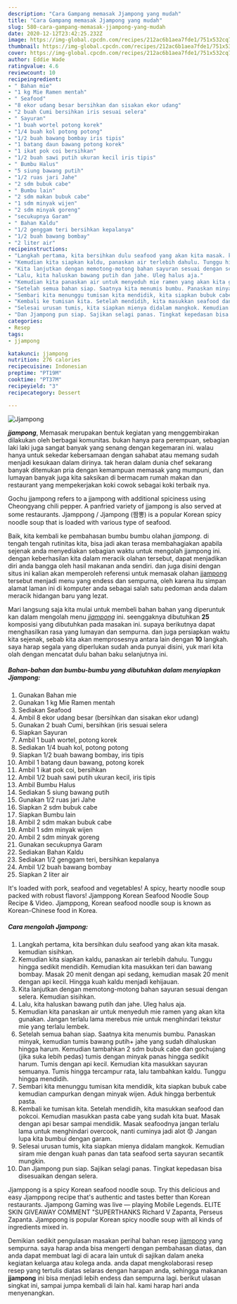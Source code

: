 ```yaml
---
description: "Cara Gampang memasak Jjampong yang mudah"
title: "Cara Gampang memasak Jjampong yang mudah"
slug: 580-cara-gampang-memasak-jjampong-yang-mudah
date: 2020-12-12T23:42:25.232Z
image: https://img-global.cpcdn.com/recipes/212ac6b1aea7fde1/751x532cq70/jjampong-foto-resep-utama.jpg
thumbnail: https://img-global.cpcdn.com/recipes/212ac6b1aea7fde1/751x532cq70/jjampong-foto-resep-utama.jpg
cover: https://img-global.cpcdn.com/recipes/212ac6b1aea7fde1/751x532cq70/jjampong-foto-resep-utama.jpg
author: Eddie Wade
ratingvalue: 4.6
reviewcount: 10
recipeingredient:
- " Bahan mie"
- "1 kg Mie Ramen mentah"
- " Seafood"
- "8 ekor udang besar bersihkan dan sisakan ekor udang"
- "2 buah Cumi bersihkan iris sesuai selera"
- " Sayuran"
- "1 buah wortel potong korek"
- "1/4 buah kol potong potong"
- "1/2 buah bawang bombay iris tipis"
- "1 batang daun bawang potong korek"
- "1 ikat pok coi bersihkan"
- "1/2 buah sawi putih ukuran kecil iris tipis"
- " Bumbu Halus"
- "5 siung bawang putih"
- "1/2 ruas jari Jahe"
- "2 sdm bubuk cabe"
- " Bumbu lain"
- "2 sdm makan bubuk cabe"
- "1 sdm minyak wijen"
- "2 sdm minyak goreng"
- "secukupnya Garam"
- " Bahan Kaldu"
- "1/2 genggam teri bersihkan kepalanya"
- "1/2 buah bawang bombay"
- "2 liter air"
recipeinstructions:
- "Langkah pertama, kita bersihkan dulu seafood yang akan kita masak. kemudian sisihkan."
- "Kemudian kita siapkan kaldu, panaskan air terlebih dahulu. Tunggu hingga sedikit mendidih. Kemudian kita masukkan teri dan bawang bombay. Masak 20 menit dengan api sedang, kemudian masak 20 menit dengan api kecil. Hingga kuah kaldu menjadi kehijauan."
- "Kita lanjutkan dengan memotong-motong bahan sayuran sesuai dengan selera. Kemudian sisihkan."
- "Lalu, kita haluskan bawang putih dan jahe. Uleg halus aja."
- "Kemudian kita panaskan air untuk menyeduh mie ramen yang akan kita gunakan. Jangan terlalu lama merebus mie untuk menghindari tekstur mie yang terlalu lembek."
- "Setelah semua bahan siap. Saatnya kita menumis bumbu. Panaskan minyak, kemudian tumis bawang putih+ jahe yang sudah dihaluskan hingga harum. Kemudian tambahkan 2 sdm bubuk cabe dan gochujang (jika suka lebih pedas) tumis dengan minyak panas hingga sedikit harum. Tumis dengan api kecil. Kemudian kita masukkan sayuran semuanya. Tumis hingga tercampur rata, lalu tambahkan kaldu. Tunggu hingga mendidih."
- "Sembari kita menunggu tumisan kita mendidik, kita siapkan bubuk cabe kemudian campurkan dengan minyak wijen. Aduk hingga berbentuk pasta."
- "Kembali ke tumisan kita. Setelah mendidih, kita masukkan seafood dan pokcoi. Kemudian masukkan pasta cabe yang sudah kita buat. Masak dengan api besar sampai mendidik. Masak seafoodnya jangan terlalu lama untuk menghindari overcook, nanti cuminya jadi alot 😟 Jangan lupa kita bumbui dengan garam."
- "Selesai urusan tumis, kita siapkan mienya didalam mangkok. Kemudian siram mie dengan kuah panas dan tata seafood serta sayuran secantik mungkin."
- "Dan Jjampong pun siap. Sajikan selagi panas. Tingkat kepedasan bisa disesuaikan dengan selera."
categories:
- Resep
tags:
- jjampong

katakunci: jjampong 
nutrition: 276 calories
recipecuisine: Indonesian
preptime: "PT19M"
cooktime: "PT37M"
recipeyield: "3"
recipecategory: Dessert

---
```



![Jjampong](https://img-global.cpcdn.com/recipes/212ac6b1aea7fde1/751x532cq70/jjampong-foto-resep-utama.jpg)

<b><i>jjampong</i></b>, Memasak merupakan bentuk kegiatan yang menggembirakan dilakukan oleh berbagai komunitas. bukan hanya para perempuan, sebagian laki laki juga sangat banyak yang senang dengan kegemaran ini. walau hanya untuk sekedar kebersamaan dengan sahabat atau memang sudah menjadi kesukaan dalam dirinya. tak heran dalam dunia chef sekarang banyak ditemukan pria dengan kemampuan memasak yang mumpuni, dan lumayan banyak juga kita saksikan di bermacam rumah makan dan restaurant yang mempekerjakan koki cowok sebagai koki terbaik nya.

Gochu jjampong refers to a jjampong with additional spiciness using Cheongyang chili pepper. A panfried variety of jjampong is also served at some restaurants. Jjamppong / Jjampong (짬뽕) is a popular Korean spicy noodle soup that is loaded with various type of seafood.

Baik, kita kembali ke pembahasan bumbu bumbu olahan <i>jjampong</i>. di tengah tengah rutinitas kita, bisa jadi akan terasa membahagiakan apabila sejenak anda menyediakan sebagian waktu untuk mengolah jjampong ini. dengan keberhasilan kita dalam meracik olahan tersebut, dapat menjadikan diri anda bangga oleh hasil makanan anda sendiri. dan juga disini dengan situs ini kalian akan memperoleh referensi untuk memasak olahan <u>jjampong</u> tersebut menjadi menu yang endess dan sempurna, oleh karena itu simpan alamat laman ini di komputer anda sebagai salah satu pedoman anda dalam meracik hidangan baru yang lezat.


Mari langsung saja kita mulai untuk membeli bahan bahan yang diperuntuk kan dalam mengolah menu <u><i>jjampong</i></u> ini. seenggaknya dibutuhkan <b>25</b> komposisi yang dibutuhkan pada masakan ini. supaya berikutnya dapat menghasilkan rasa yang lumayan dan sempurna. dan juga persiapkan waktu kita sejenak, sebab kita akan memprosesnya antara lain dengan <b>10</b> langkah. saya harap segala yang diperlukan sudah anda punyai disini, yuk mari kita olah dengan mencatat dulu bahan baku selanjutnya ini.

<!--inarticleads1-->

##### Bahan-bahan dan bumbu-bumbu yang dibutuhkan dalam menyiapkan Jjampong:

1. Gunakan  Bahan mie
1. Gunakan 1 kg Mie Ramen mentah
1. Sediakan  Seafood
1. Ambil 8 ekor udang besar (bersihkan dan sisakan ekor udang)
1. Gunakan 2 buah Cumi, bersihkan (iris sesuai selera
1. Siapkan  Sayuran
1. Ambil 1 buah wortel, potong korek
1. Sediakan 1/4 buah kol, potong potong
1. Siapkan 1/2 buah bawang bombay, iris tipis
1. Ambil 1 batang daun bawang, potong korek
1. Ambil 1 ikat pok coi, bersihkan
1. Ambil 1/2 buah sawi putih ukuran kecil, iris tipis
1. Ambil  Bumbu Halus
1. Sediakan 5 siung bawang putih
1. Gunakan 1/2 ruas jari Jahe
1. Siapkan 2 sdm bubuk cabe
1. Siapkan  Bumbu lain
1. Ambil 2 sdm makan bubuk cabe
1. Ambil 1 sdm minyak wijen
1. Ambil 2 sdm minyak goreng
1. Gunakan secukupnya Garam
1. Sediakan  Bahan Kaldu
1. Sediakan 1/2 genggam teri, bersihkan kepalanya
1. Ambil 1/2 buah bawang bombay
1. Siapkan 2 liter air


It&#39;s loaded with pork, seafood and vegetables! A spicy, hearty noodle soup packed with robust flavors! Jjamppong Korean Seafood Noodle Soup Recipe &amp; Video. Jjamppong, Korean seafood noodle soup is known as Korean-Chinese food in Korea. 

<!--inarticleads2-->

##### Cara mengolah Jjampong:

1. Langkah pertama, kita bersihkan dulu seafood yang akan kita masak. kemudian sisihkan.
1. Kemudian kita siapkan kaldu, panaskan air terlebih dahulu. Tunggu hingga sedikit mendidih. Kemudian kita masukkan teri dan bawang bombay. Masak 20 menit dengan api sedang, kemudian masak 20 menit dengan api kecil. Hingga kuah kaldu menjadi kehijauan.
1. Kita lanjutkan dengan memotong-motong bahan sayuran sesuai dengan selera. Kemudian sisihkan.
1. Lalu, kita haluskan bawang putih dan jahe. Uleg halus aja.
1. Kemudian kita panaskan air untuk menyeduh mie ramen yang akan kita gunakan. Jangan terlalu lama merebus mie untuk menghindari tekstur mie yang terlalu lembek.
1. Setelah semua bahan siap. Saatnya kita menumis bumbu. Panaskan minyak, kemudian tumis bawang putih+ jahe yang sudah dihaluskan hingga harum. Kemudian tambahkan 2 sdm bubuk cabe dan gochujang (jika suka lebih pedas) tumis dengan minyak panas hingga sedikit harum. Tumis dengan api kecil. Kemudian kita masukkan sayuran semuanya. Tumis hingga tercampur rata, lalu tambahkan kaldu. Tunggu hingga mendidih.
1. Sembari kita menunggu tumisan kita mendidik, kita siapkan bubuk cabe kemudian campurkan dengan minyak wijen. Aduk hingga berbentuk pasta.
1. Kembali ke tumisan kita. Setelah mendidih, kita masukkan seafood dan pokcoi. Kemudian masukkan pasta cabe yang sudah kita buat. Masak dengan api besar sampai mendidik. Masak seafoodnya jangan terlalu lama untuk menghindari overcook, nanti cuminya jadi alot 😟 Jangan lupa kita bumbui dengan garam.
1. Selesai urusan tumis, kita siapkan mienya didalam mangkok. Kemudian siram mie dengan kuah panas dan tata seafood serta sayuran secantik mungkin.
1. Dan Jjampong pun siap. Sajikan selagi panas. Tingkat kepedasan bisa disesuaikan dengan selera.


Jjamppong is a spicy Korean seafood noodle soup. Try this delicious and easy Jjamppong recipe that&#39;s authentic and tastes better than Korean restaurants. Jjampong Gaming was live — playing Mobile Legends. ELITE SKIN GIVEAWAY COMMENT &#34;SUPERTHANKS Richard V Zapanta, Perseus Zapanta. Jjamppong is popular Korean spicy noodle soup with all kinds of ingredients mixed in. 

Demikian sedikit pengulasan masakan perihal bahan resep <u>jjampong</u> yang sempurna. saya harap anda bisa mengerti dengan pembahasan diatas, dan anda dapat membuat lagi di acara lain untuk di sajikan dalam aneka kegiatan keluarga atau kolega anda. anda dapat mengkolaborasi resep resep yang tertulis diatas selaras dengan harapan anda, sehingga makanan <b>jjampong</b> ini bisa menjadi lebih endess dan sempurna lagi. berikut ulasan singkat ini, sampai jumpa kembali di lain hal. kami harap hari anda menyenangkan.

